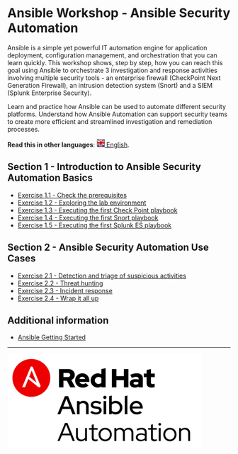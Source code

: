 # Ansible Workshop - Ansible Security Automation

Ansible is a simple yet powerful IT automation engine for application deployment, configuration management, and orchestration that you can learn quickly. This workshop shows, step by step, how you can reach this goal using Ansible to orchestrate 3 investigation and response activities involving multiple security tools -  an enterprise firewall (CheckPoint Next Generation Firewall), an intrusion detection system (Snort) and a SIEM (Splunk Enterprise Security).

Learn and practice how Ansible can be used to automate different security platforms. Understand how Ansible Automation can support security teams to create more efficient and streamlined investigation and remediation processes.

**Read this in other languages**: [![uk](../../images/uk.png) English](README.md).

## Section 1 - Introduction to Ansible Security Automation Basics

 - [Exercise 1.1 - Check the prerequisites](1.1-setup)
 - [Exercise 1.2 - Exploring the lab environment](1.2-explore)
 - [Exercise 1.3 - Executing the first Check Point playbook](1.3-checkpoint)
 - [Exercise 1.4 - Executing the first Snort playbook](1.4-snort)
 - [Exercise 1.5 - Executing the first Splunk ES playbook](1.5-splunk)

## Section 2 - Ansible Security Automation Use Cases

 - [Exercise 2.1 - Detection and triage of suspicious activities](2.1-suspicious)
 - [Exercise 2.2 - Threat hunting](2.2-threat)
 - [Exercise 2.3 - Incident response](2.3-incident)
 - [Exercise 2.4 - Wrap it all up](2.4-wrap)

## Additional information

 - [Ansible Getting Started](http://docs.ansible.com/ansible/latest/intro_getting_started.html)

---
![Red Hat Ansible Automation](../../images/rh-ansible-automation.png)
